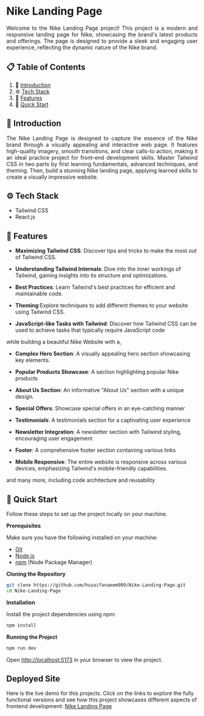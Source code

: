 # Nike Landing Page

<p align="justify">
  Welcome to the Nike Landing Page project! This project is a modern and responsive landing page for Nike, showcasing the brand's latest products and offerings. The page is designed to provide a sleek and engaging user experience, reflecting the dynamic nature of the Nike brand.
</p>

## 📋 <a name="table">Table of Contents</a>

1. 🤖 [Introduction](#introduction)
2. ⚙️ [Tech Stack](#tech-stack)
3. 🔋 [Features](#features)
4. 🤸 [Quick Start](#quick-start)


## <a name="introduction">🤖 Introduction</a>

<p align="justify">
  The Nike Landing Page is designed to capture the essence of the Nike brand through a visually appealing and interactive web page. It features high-quality imagery, smooth transitions, and clear calls-to action, making it an ideal practice project for front-end development skills. Master Tailwind CSS in two parts by first learning fundamentals, advanced techniques, and theming. Then, build a stunning Nike landing page, applying learned skills to create a visually impressive website.
</p>

## <a name="tech-stack">⚙️ Tech Stack</a>

- Tailwind CSS
- React.js

## <a name="features">🔋 Features</a>

- **Maximizing Tailwind CSS**: Discover tips and tricks to make the most out of Tailwind CSS.

- **Understanding Tailwind Internals**: Dive into the inner workings of Tailwind, gaining insights into its structure and optimizations.

- **Best Practices**: Learn Tailwind's best practices for efficient and maintainable code.

- **Theming**:Explore techniques to add different themes to your website using Tailwind CSS.

- **JavaScript-like Tasks with Tailwind**: Discover how Tailwind CSS can be used to achieve tasks that typically require JavaScript code

while building a beautiful Nike Website with a,

- **Complex Hero Section**: A visually appealing hero section showcasing key elements.

- **Popular Products Showcase**: A section highlighting popular Nike products

- **About Us Section**: An informative "About Us" section with a unique design.

- **Special Offers**: Showcase special offers in an eye-catching manner

- **Testimonials**: A testimonials section for a captivating user experience

- **Newsletter Integration**: A newsletter section with Tailwind styling, encouraging user engagement

- **Footer**: A comprehensive footer section containing various links

- **Mobile Responsive**: The entire website is responsive across various devices, emphasizing Tailwind's mobile-friendly capabilities.

and many more, including code architecture and reusability 

## <a name="quick-start">🤸 Quick Start</a>

Follow these steps to set up the project locally on your machine.

**Prerequisites**

Make sure you have the following installed on your machine:

- [Git](https://git-scm.com/)
- [Node.js](https://nodejs.org/en)
- [npm](https://www.npmjs.com/) (Node Package Manager)

**Cloning the Repository**

```bash
git clone https://github.com/huzaifanaeem909/Nike-Landing-Page.git
cd Nike-Landing-Page
```

**Installation**

Install the project dependencies using npm:

```bash
npm install
```


**Running the Project**

```bash
npm run dev
```

Open [http://localhost:5173](http://localhost:5173) in your browser to view the project.

## Deployed Site

Here is the live demo for this projects. Click on the links to explore the fully functional versions and see how this project showcases different aspects of frontend development: [Nike Landing Page](https://my-nikelandingpage-project.netlify.app/)
